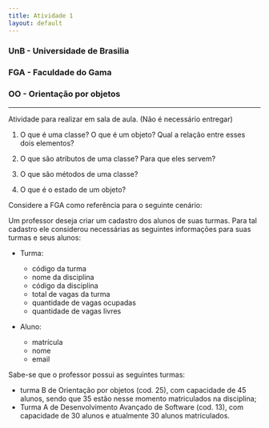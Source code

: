 ```yaml
---
title: Atividade 1
layout: default
---
```


### UnB - Universidade de Brasilia
### FGA - Faculdade do Gama
### OO - Orientação por objetos
------

Atividade para realizar em sala de aula. 
(Não é necessário entregar)


1. O que é uma classe? O que é um objeto? Qual a relação entre esses dois elementos?

2. O que são atributos de uma classe? Para que eles servem?

3. O que são métodos de uma classe? 

4. O que é o estado de um objeto?



Considere a FGA como referência para o seguinte cenário: 

Um professor deseja criar um cadastro dos alunos de suas turmas. Para tal cadastro ele considerou necessárias as seguintes informações para suas turmas e seus alunos: 

* Turma: 
  - código da turma
  - nome da disciplina
  - código da disciplina
  - total de vagas da turma
  - quantidade de vagas ocupadas
  - quantidade de vagas livres

* Aluno: 
  - matrícula
  - nome 
  - email

Sabe-se que o professor possui as seguintes turmas: 
  - turma B de Orientação por objetos (cod. 25), com capacidade de 45 alunos, sendo que 35 estão nesse momento matriculados na disciplina; 
  - Turma A de Desenvolvimento Avançado de Software (cod. 13), com capacidade de 30 alunos e atualmente 30 alunos matriculados.

